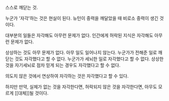 스스로 깨닫는 것.

누군가 '자각'하는 것은 현실이 된다.
뉴턴이 중력을 깨달았을 때 비로소 중력이 생긴 것이다.

대부분의 일들은 자각해도 아무런 문제가 없다.
인간에게 허락된 지식은 자각해도 아무런 문제가 없다.

상상하는 것도 아무 문제가 없다. 아무 일도 일어나지 않는다.
누군가가 전해준 일로 깨닫는 것도 자각했다고 할 수 없다.
누군가가 세뇌한 일로 자각했다고 할 수 없다.
상상한 것을 자기세뇌로 점차 믿게 되는 경우도 자각했다고 할 수 없다.

의도치 않은 것에서 연상하여 자각하는 것은 자각했다고 할 수 있다.


하지만 만약, 실체가 없는 것을 자각한다면,
허락되지 않은 것을 자각한다면,
아무도 모르게 [[대체]]될 것이다.